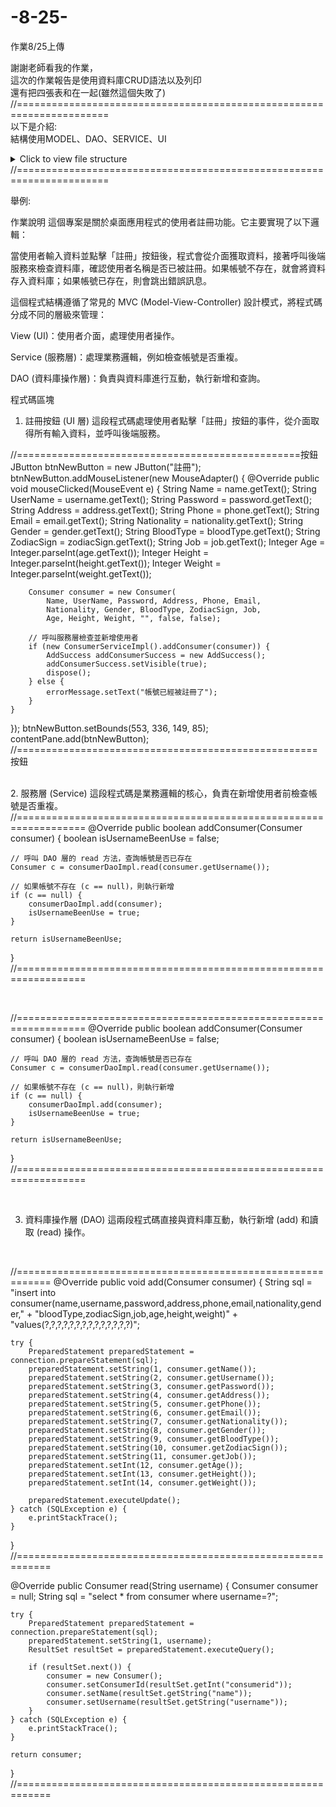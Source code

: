 # -8-25-
作業8/25上傳

謝謝老師看我的作業，<BR>
這次的作業報告是使用資料庫CRUD語法以及列印<BR>
還有把四張表和在一起(雖然這個失敗了)<BR>
//======================================================================<BR>
以下是介紹:<BR>
結構使用MODEL、DAO、SERVICE、UI

<details>
  <summary>Click to view file structure</summary>
  
  <pre>
Project Explorer
└─ **OfficeReportAkademiProgress**
   ├─ src/main/java
   │  ├─ **controller**
   │  │  ├─ Admin.java
   │  │  ├─ ConsumerUI.java
   │  │  ├─ EmployeeUI.java
   │  │  ├─ ShopUI.java
   │  │  └─ MainUI.java
   │  ├─ **dao**
   │  │  └─ **impl**
   │  │     ├─ ConsumerDaoImpl.java
   │  │     ├─ EmployeeDaoImpl.java
   │  │     ├─ OrderDaoImpl.java
   │  │     └─ ProductDaoImpl.java
   │  ├─ **model**
   │  │  ├─ Consumer.java
   │  │  ├─ Employee.java
   │  │  ├─ OrderItem.java
   │  │  ├─ Order.java
   │  │  ├─ Product.java
   │  │  └─ Service
   │  │     └─ **impl**
   │  │        ├─ ConsumerServiceImpl.java
   │  │        ├─ EmployeeServiceImpl.java
   │  │        ├─ OrderServiceImpl.java
   │  │        └─ ProductServiceImpl.java
   │  ├─ **tool**
   │  │  ├─ DbConnection.java
   │  │  └─ Tool.java
   │  └─ src/main/resources
   │     ├─ db.sql
   │     ├─ socket.resources
   │     ├─ socket.java
   │     └─ System Library [java-SE-1.8]
   └─ Maven Dependencies
  </pre>
</details>
//======================================================================

舉例:<BR>




作業說明
這個專案是關於桌面應用程式的使用者註冊功能。它主要實現了以下邏輯：

當使用者輸入資料並點擊「註冊」按鈕後，程式會從介面獲取資料，接著呼叫後端服務來檢查資料庫，確認使用者名稱是否已被註冊。如果帳號不存在，就會將資料存入資料庫；如果帳號已存在，則會跳出錯誤訊息。

這個程式結構遵循了常見的 MVC (Model-View-Controller) 設計模式，將程式碼分成不同的層級來管理：

View (UI)：使用者介面，處理使用者操作。

Service (服務層)：處理業務邏輯，例如檢查帳號是否重複。

DAO (資料庫操作層)：負責與資料庫進行互動，執行新增和查詢。

程式碼區塊
1. 註冊按鈕 (UI 層)
這段程式碼處理使用者點擊「註冊」按鈕的事件，從介面取得所有輸入資料，並呼叫後端服務。

//=================================================按鈕
JButton btnNewButton = new JButton("註冊");
btnNewButton.addMouseListener(new MouseAdapter() {
    @Override
    public void mouseClicked(MouseEvent e) {
        String Name = name.getText();
        String UserName = username.getText();
        String Password = password.getText();
        String Address = address.getText();
        String Phone = phone.getText();
        String Email = email.getText();
        String Nationality = nationality.getText();
        String Gender = gender.getText();
        String BloodType = bloodType.getText();
        String ZodiacSign = zodiacSign.getText();
        String Job = job.getText();
        Integer Age = Integer.parseInt(age.getText());
        Integer Height = Integer.parseInt(height.getText());
        Integer Weight = Integer.parseInt(weight.getText());
        
        Consumer consumer = new Consumer(
            Name, UserName, Password, Address, Phone, Email,
            Nationality, Gender, BloodType, ZodiacSign, Job,
            Age, Height, Weight, "", false, false);
        
        // 呼叫服務層檢查並新增使用者
        if (new ConsumerServiceImpl().addConsumer(consumer)) {
            AddSuccess addConsumerSuccess = new AddSuccess();
            addConsumerSuccess.setVisible(true);
            dispose();
        } else {
            errorMessage.setText("帳號已經被註冊了");
        }
    }
});
btnNewButton.setBounds(553, 336, 149, 85);
contentPane.add(btnNewButton);
//====================================================按鈕


<BR>
2. 服務層 (Service)
這段程式碼是業務邏輯的核心，負責在新增使用者前檢查帳號是否重複。
<BR>
//==================================================================
@Override
public boolean addConsumer(Consumer consumer) {
    boolean isUsernameBeenUse = false;
    
    // 呼叫 DAO 層的 read 方法，查詢帳號是否已存在
    Consumer c = consumerDaoImpl.read(consumer.getUsername());
    
    // 如果帳號不存在 (c == null)，則執行新增
    if (c == null) {
        consumerDaoImpl.add(consumer);
        isUsernameBeenUse = true;
    }
    
    return isUsernameBeenUse;
}
//==================================================================

<BR>

//==================================================================
@Override
public boolean addConsumer(Consumer consumer) {
    boolean isUsernameBeenUse = false;
    
    // 呼叫 DAO 層的 read 方法，查詢帳號是否已存在
    Consumer c = consumerDaoImpl.read(consumer.getUsername());
    
    // 如果帳號不存在 (c == null)，則執行新增
    if (c == null) {
        consumerDaoImpl.add(consumer);
        isUsernameBeenUse = true;
    }
    
    return isUsernameBeenUse;
}
//==================================================================

<BR>

3. 資料庫操作層 (DAO)
這兩段程式碼直接與資料庫互動，執行新增 (add) 和讀取 (read) 操作。

<BR>

//============================================================
@Override
public void add(Consumer consumer) {
    String sql = "insert into consumer(name,username,password,address,phone,email,nationality,gender,"
               + "bloodType,zodiacSign,job,age,height,weight)"
               + "values(?,?,?,?,?,?,?,?,?,?,?,?,?,?)";
    
    try {
        PreparedStatement preparedStatement = connection.prepareStatement(sql);
        preparedStatement.setString(1, consumer.getName());
        preparedStatement.setString(2, consumer.getUsername());
        preparedStatement.setString(3, consumer.getPassword());
        preparedStatement.setString(4, consumer.getAddress());
        preparedStatement.setString(5, consumer.getPhone());
        preparedStatement.setString(6, consumer.getEmail());
        preparedStatement.setString(7, consumer.getNationality());
        preparedStatement.setString(8, consumer.getGender());
        preparedStatement.setString(9, consumer.getBloodType());
        preparedStatement.setString(10, consumer.getZodiacSign());
        preparedStatement.setString(11, consumer.getJob());
        preparedStatement.setInt(12, consumer.getAge());
        preparedStatement.setInt(13, consumer.getHeight());
        preparedStatement.setInt(14, consumer.getWeight());
        
        preparedStatement.executeUpdate();
    } catch (SQLException e) {
        e.printStackTrace();
    }
}
//============================================================

@Override
public Consumer read(String username) {
    Consumer consumer = null;
    String sql = "select * from consumer where username=?";
    
    try {
        PreparedStatement preparedStatement = connection.prepareStatement(sql);
        preparedStatement.setString(1, username);
        ResultSet resultSet = preparedStatement.executeQuery();
        
        if (resultSet.next()) {
            consumer = new Consumer();
            consumer.setConsumerId(resultSet.getInt("consumerid"));
            consumer.setName(resultSet.getString("name"));
            consumer.setUsername(resultSet.getString("username"));
        }
    } catch (SQLException e) {
        e.printStackTrace();
    }
    
    return consumer;
}
//============================================================
